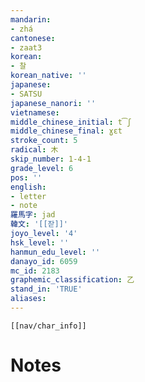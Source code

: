 ```yaml
---
mandarin:
- zhá
cantonese:
- zaat3
korean:
- 찰
korean_native: ''
japanese:
- SATSU
japanese_nanori: ''
vietnamese:
middle_chinese_initial: t͡ʃ
middle_chinese_final: ɣɛt
stroke_count: 5
radical: 木
skip_number: 1-4-1
grade_level: 6
pos: ''
english:
- letter
- note
羅馬字: jad
韓文: '[[잗]]'
joyo_level: '4'
hsk_level: ''
hanmun_edu_level: ''
danayo_id: 6059
mc_id: 2183
graphemic_classification: 乙
stand_in: 'TRUE'
aliases:
---
```

```meta-bind-embed
[[nav/char_info]]
```

# Notes
